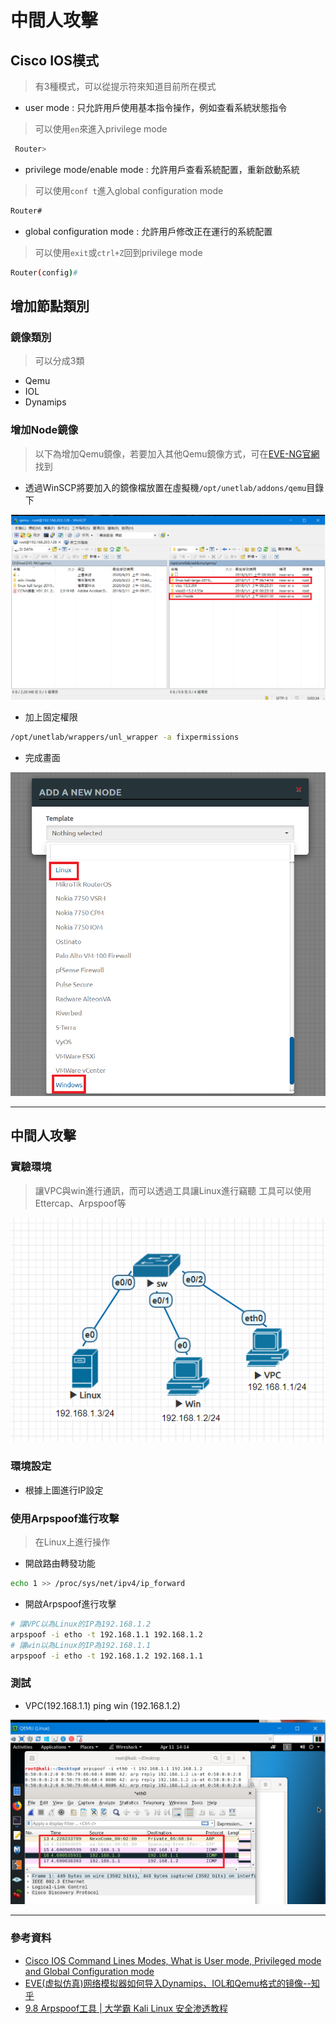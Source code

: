 # 中間人攻擊

## Cisco IOS模式
>有3種模式，可以從提示符來知道目前所在模式

* user mode : 只允許用戶使用基本指令操作，例如查看系統狀態指令
> 可以使用`en`來進入privilege mode

```sh
 Router>
```

* privilege mode/enable mode : 允許用戶查看系統配置，重新啟動系統
> 可以使用`conf t`進入global configuration mode

```sh
Router#
```
* global configuration mode : 允許用戶修改正在運行的系統配置
> 可以使用`exit`或`ctrl+Z`回到privilege mode

```sh
Router(config)#
```


## 增加節點類別

### 鏡像類別
>可以分成3類
* Qemu
* IOL
* Dynamips

### 增加Node鏡像
> 以下為增加Qemu鏡像，若要加入其他Qemu鏡像方式，可在[EVE-NG官網](https://www.eve-ng.net/index.php/documentation/howtos/howto-create-own-linux-host-image/)找到

* 透過WinSCP將要加入的鏡像檔放置在虛擬機`/opt/unetlab/addons/qemu`目錄下

![0923-02](./img/20200923/0923-02.png)

* 加上固定權限

```sh
/opt/unetlab/wrappers/unl_wrapper -a fixpermissions
```

* 完成畫面

![0923-01](./img/20200923/0923-01.png)

---
## 中間人攻擊

### 實驗環境
> 讓VPC與win進行通訊，而可以透過工具讓Linux進行竊聽
> 工具可以使用Ettercap、Arpspoof等

![0923-03](./img/20200923/0923-03.png)

### 環境設定

* 根據上圖進行IP設定

### 使用Arpspoof進行攻擊
>在Linux上進行操作

* 開啟路由轉發功能

```sh
echo 1 >> /proc/sys/net/ipv4/ip_forward
```

* 開啟Arpspoof進行攻擊

```sh
# 讓VPC以為Linux的IP為192.168.1.2
arpspoof -i etho -t 192.168.1.1 192.168.1.2
# 讓win以為Linux的IP為192.168.1.1
arpspoof -i etho -t 192.168.1.2 192.168.1.1
```

### 測試

* VPC(192.168.1.1) ping win (192.168.1.2)

![0923-04](./img/20200923/0923-04.png)

---
### 參考資料
* [Cisco IOS Command Lines Modes, What is User mode, Privileged mode and Global Configuration mode ](https://www.omnisecu.com/cisco-certified-network-associate-ccna/cisco-ios-command-line-modes.php)
* [EVE(虚拟仿真)网络模拟器如何导入Dynamips、IOL和Qemu格式的镜像--知乎](https://zhuanlan.zhihu.com/p/137472418)
* [9.8 Arpspoof工具 | 大学霸 Kali Linux 安全渗透教程](https://wizardforcel.gitbooks.io/daxueba-kali-linux-tutorial/content/58.html)

    
